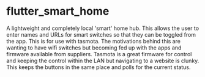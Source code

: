 # flutter_smart_home

A lightweight and completely local 'smart' home hub.
This allows the user to enter names and URLs for smart switches so that they can be toggled from the app.
This is for use with tasmota. The motivations behind this are wanting to have wifi switches but becoming fed up with the apps and firmware available from suppliers.
Tasmota is a great firmware for control and keeping the control within the LAN but navigating to a website is clunky. This keeps the buttons in the same place and polls for the current status.
